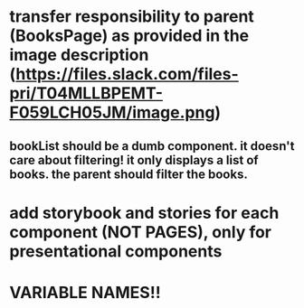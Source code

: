 # transfer responsibility to parent (BooksPage) as provided in the image description (https://files.slack.com/files-pri/T04MLLBPEMT-F059LCH05JM/image.png)

## bookList should be a dumb component. it doesn't care about filtering! it only displays a list of books. the parent should filter the books.

# add storybook and stories for each component (NOT PAGES), only for presentational components

# VARIABLE NAMES!!
